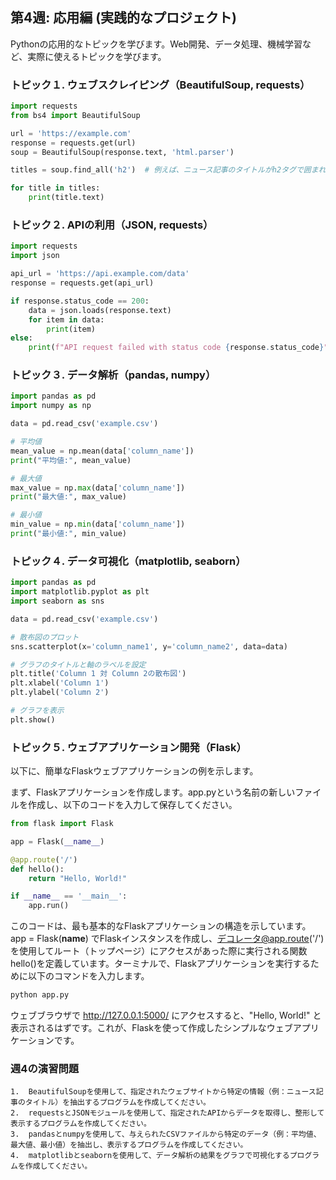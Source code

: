 ## 第4週: 応用編 (実践的なプロジェクト)

Pythonの応用的なトピックを学びます。Web開発、データ処理、機械学習など、実際に使えるトピックを学びます。

### トピック１.  ウェブスクレイピング（BeautifulSoup, requests）
``` py
import requests
from bs4 import BeautifulSoup

url = 'https://example.com'
response = requests.get(url)
soup = BeautifulSoup(response.text, 'html.parser')

titles = soup.find_all('h2')  # 例えば、ニュース記事のタイトルがh2タグで囲まれている場合

for title in titles:
    print(title.text)

```

### トピック２.  APIの利用（JSON, requests）
``` py
import requests
import json

api_url = 'https://api.example.com/data'
response = requests.get(api_url)

if response.status_code == 200:
    data = json.loads(response.text)
    for item in data:
        print(item)
else:
    print(f"API request failed with status code {response.status_code}")

```

### トピック３.  データ解析（pandas, numpy）
``` py
import pandas as pd
import numpy as np

data = pd.read_csv('example.csv')

# 平均値
mean_value = np.mean(data['column_name'])
print("平均値:", mean_value)

# 最大値
max_value = np.max(data['column_name'])
print("最大値:", max_value)

# 最小値
min_value = np.min(data['column_name'])
print("最小値:", min_value)

```

### トピック４.  データ可視化（matplotlib, seaborn）
``` py
import pandas as pd
import matplotlib.pyplot as plt
import seaborn as sns

data = pd.read_csv('example.csv')

# 散布図のプロット
sns.scatterplot(x='column_name1', y='column_name2', data=data)

# グラフのタイトルと軸のラベルを設定
plt.title('Column 1 対 Column 2の散布図')
plt.xlabel('Column 1')
plt.ylabel('Column 2')

# グラフを表示
plt.show()

```

### トピック５.  ウェブアプリケーション開発（Flask）

以下に、簡単なFlaskウェブアプリケーションの例を示します。

まず、Flaskアプリケーションを作成します。app.pyという名前の新しいファイルを作成し、以下のコードを入力して保存してください。

``` py
from flask import Flask

app = Flask(__name__)

@app.route('/')
def hello():
    return "Hello, World!"

if __name__ == '__main__':
    app.run()

```
このコードは、最も基本的なFlaskアプリケーションの構造を示しています。app = Flask(__name__) でFlaskインスタンスを作成し、デコレータ@app.route('/') を使用してルート（トップページ）にアクセスがあった際に実行される関数hello()を定義しています。ターミナルで、Flaskアプリケーションを実行するために以下のコマンドを入力します。

``` py
python app.py
```

ウェブブラウザで http://127.0.0.1:5000/ にアクセスすると、"Hello, World!" と表示されるはずです。これが、Flaskを使って作成したシンプルなウェブアプリケーションです。


### 週4の演習問題

    1.  BeautifulSoupを使用して、指定されたウェブサイトから特定の情報（例：ニュース記事のタイトル）を抽出するプログラムを作成してください。
    2.  requestsとJSONモジュールを使用して、指定されたAPIからデータを取得し、整形して表示するプログラムを作成してください。
    3.  pandasとnumpyを使用して、与えられたCSVファイルから特定のデータ（例：平均値、最大値、最小値）を抽出し、表示するプログラムを作成してください。
    4.  matplotlibとseabornを使用して、データ解析の結果をグラフで可視化するプログラムを作成してください。